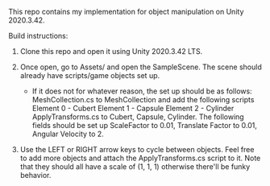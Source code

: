 This repo contains my implementation for object manipulation on Unity 2020.3.42.

Build instructions:
1) Clone this repo and open it using Unity 2020.3.42 LTS.
2) Once open, go to Assets/ and open the SampleScene. The scene should already have scripts/game objects set up.
   - If it does not for whatever reason, the set up should be as follows:
     MeshCollection.cs to MeshCollection and add the following scripts
       Element 0 - Cubert
       Element 1 - Capsule
       Element 2 - Cylinder
     ApplyTransforms.cs to Cubert, Capsule, Cylinder. The following fields should be set up
     ScaleFactor to 0.01, Translate Factor to 0.01, Angular Velocity to 2.
     
3) Use the LEFT or RIGHT arrow keys to cycle between objects. Feel free to add more objects and attach the ApplyTransforms.cs script to it. 
   Note that they should all have a scale of (1, 1, 1) otherwise there'll be funky behavior.
